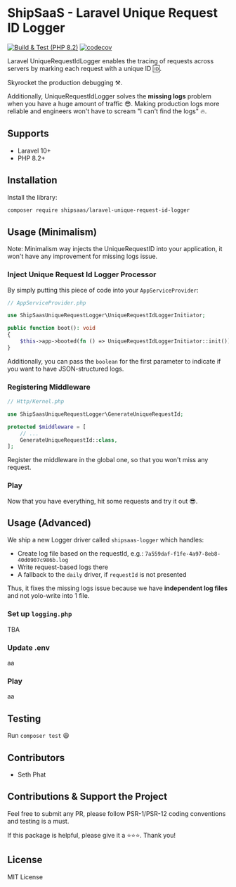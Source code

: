 # ShipSaaS - Laravel Unique Request ID Logger

[![Build & Test (PHP 8.2)](https://github.com/shipsaas/laravel-jwks/actions/workflows/build.yml/badge.svg)](https://github.com/shipsaas/laravel-jwks/actions/workflows/build.yml)
[![codecov](https://codecov.io/gh/shipsaas/laravel-jwks/graph/badge.svg?token=c0HREpn8kp)](https://codecov.io/gh/shipsaas/laravel-jwks)

Laravel UniqueRequestIdLogger enables the tracing of requests across servers
by marking each request with a unique ID 🆔.

Skyrocket the production debugging ⚒️.

Additionally, UniqueRequestIdLogger solves the **missing logs** problem when you have a huge amount of traffic 😎. 
Making production logs more reliable and engineers won't have to scream "I can't find the logs" 🔥.

## Supports
- Laravel 10+
- PHP 8.2+

## Installation

Install the library:

```bash
composer require shipsaas/laravel-unique-request-id-logger
```

## Usage (Minimalism)

Note: Minimalism way injects the UniqueRequestID into your application, it won't have any improvement for missing logs issue.

### Inject Unique Request Id Logger Processor

By simply putting this piece of code into your `AppServiceProvider`:

```php
// AppServiceProvider.php

use ShipSaasUniqueRequestLogger\UniqueRequestIdLoggerInitiator;

public function boot(): void
{
    $this->app->booted(fn () => UniqueRequestIdLoggerInitiator::init());
}
```

Additionally, you can pass the `boolean` for the first parameter to indicate if you want to have JSON-structured logs.

### Registering Middleware

```php
// Http/Kernel.php

use ShipSaasUniqueRequestLogger\GenerateUniqueRequestId;

protected $middleware = [
    // ...
    GenerateUniqueRequestId::class,  
];
```

Register the middleware in the global one, so that you won't miss any request.

### Play

Now that you have everything, hit some requests and try it out 😎.

## Usage (Advanced)

We ship a new Logger driver called `shipsaas-logger` which handles:

- Create log file based on the requestId, e.g.: `7a559daf-f1fe-4a97-8eb8-40d0907c986b.log`
- Write request-based logs there
- A fallback to the `daily` driver, if `requestId` is not presented

Thus, it fixes the missing logs issue because we have **independent log files** and not yolo-write into 1 file.

### Set up `logging.php`

TBA

### Update .env
aa

### Play
aa

## Testing

Run `composer test` 😆

## Contributors
- Seth Phat

## Contributions & Support the Project

Feel free to submit any PR, please follow PSR-1/PSR-12 coding conventions and testing is a must.

If this package is helpful, please give it a ⭐️⭐️⭐️. Thank you!

## License
MIT License
